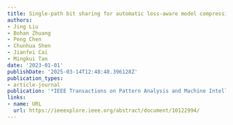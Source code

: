 ```yaml
---
title: Single-path bit sharing for automatic loss-aware model compression
authors:
- Jing Liu
- Bohan Zhuang
- Peng Chen
- Chunhua Shen
- Jianfei Cai
- Mingkui Tan
date: '2023-01-01'
publishDate: '2025-03-14T12:48:48.396128Z'
publication_types:
- article-journal
publication: '*IEEE Transactions on Pattern Analysis and Machine Intelligence*'
links:
- name: URL
  url: https://ieeexplore.ieee.org/abstract/document/10122994/
---
```

